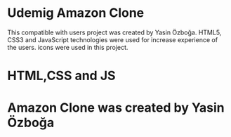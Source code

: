 <h1>Udemig Amazon Clone</h1>

This compatible with users project was created by Yasin Özboğa.
HTML5, CSS3 and JavaScript technologies were used for increase experience of the users.
icons were used in this project.

<h1>HTML,CSS and JS</h1>

<h1>Amazon Clone was created by Yasin Özboğa</h1>
